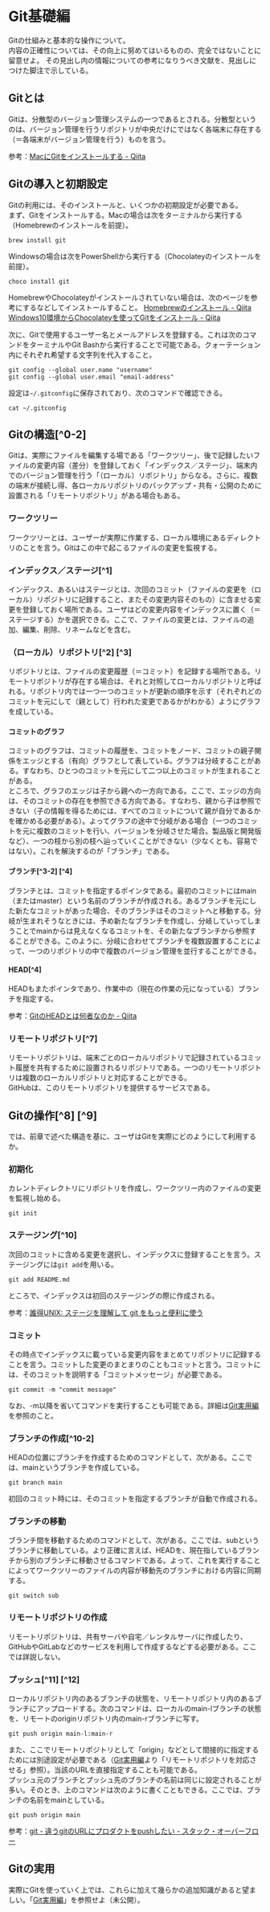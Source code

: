 <!-- TODO:
* 図解
 -->

# Git基礎編
Gitの仕組みと基本的な操作について。  
内容の正確性については、その向上に努めてはいるものの、完全ではないことに留意せよ。
その見出し内の情報についての参考になりうべき文献を、見出しにつけた脚注で示している。


## Gitとは
Gitは、分散型のバージョン管理システムの一つであるとされる。分散型というのは、バージョン管理を行うリポジトリが中央だけにではなく各端末に存在する（＝各端末がバージョン管理を行う）ものを言う。

参考：[MacにGitをインストールする - Qiita](https://qiita.com/suke_masa/items/4bed855628f7414293f8)

## Gitの導入と初期設定
Gitの利用には、そのインストールと、いくつかの初期設定が必要である。  
まず、Gitをインストールする。Macの場合は次をターミナルから実行する（Homebrewのインストールを前提）。
```
brew install git
```
Windowsの場合は次をPowerShellから実行する（Chocolateyのインストールを前提）。
```
choco install git
```
HomebrewやChocolateyがインストールされていない場合は、次のページを参考にするなどしてインストールすること。
[Homebrewのインストール - Qiita](https://qiita.com/zaburo/items/29fe23c1ceb6056109fd)  
[Windows10環境からChocolateyを使ってGitをインストール - Qiita](https://qiita.com/uroshinse/items/18ec7e88c50e99889d5b)  

次に、Gitで使用するユーザー名とメールアドレスを登録する。これは次のコマンドをターミナルやGit Bashから実行することで可能である。クォーテーション内にそれぞれ希望する文字列を代入すること。
```
git config --global user.name "username"
git config --global user.email "email-address"
```
設定は`~/.gitconfig`に保存されており、次のコマンドで確認できる。
```
cat ~/.gitconfig
```


## Gitの構造[^0-2]
Gitは、実際にファイルを編集する場である「ワークツリー」、後で記録したいファイルの変更内容（差分）を登録しておく「インデックス／ステージ」、端末内でのバージョン管理を行う「（ローカル）リポジトリ」からなる。さらに、複数の端末が接続し得、各ローカルリポジトリのバックアップ・共有・公開のために設置される「リモートリポジトリ」がある場合もある。

### ワークツリー
ワークツリーとは、ユーザーが実際に作業する、ローカル環境にあるディレクトリのことを言う。Gitはこの中で起こるファイルの変更を監視する。

### インデックス／ステージ[^1]
インデックス、あるいはステージとは、次回のコミット（ファイルの変更を（ローカル）リポジトリに記録すること、またその変更内容そのもの）に含ませる変更を登録しておく場所である。ユーザはどの変更内容をインデックスに置く（＝ステージする）かを選択できる。ここで、ファイルの変更とは、ファイルの追加、編集、削除、リネームなどを含む。

### （ローカル）リポジトリ[^2] [^3]
リポジトリとは、ファイルの変更履歴（＝コミット）を記録する場所である。リモートリポジトリが存在する場合は、それと対照してローカルリポジトリと呼ばれる。リポジトリ内では一つ一つのコミットが更新の順序を示す（それぞれどのコミットを元にして（親として）行われた変更であるかがわかる）ようにグラフを成している。

#### コミットのグラフ
コミットのグラフは、コミットの履歴を、コミットをノード、コミットの親子関係をエッジとする（有向）グラフとして表している。グラフは分岐することがある。すなわち、ひとつのコミットを元にして二つ以上のコミットが生まれることがある。  
ところで、グラフのエッジは子から親への一方向である。ここで、エッジの方向は、そのコミットの存在を参照できる方向である。すなわち、親から子は参照できない（子の情報を得るためには、すべてのコミットについて親が自分であるかを確かめる必要がある）。よってグラフの途中で分岐がある場合（一つのコミットを元に複数のコミットを行い、バージョンを分岐させた場合。製品版と開発版など）、一つの枝から別の枝へ辿っていくことができない（少なくとも、容易ではない）。これを解決するのが「ブランチ」である。

#### ブランチ[^3-2] [^4]
ブランチとは、コミットを指定するポインタである。最初のコミットにはmain（またはmaster）という名前のブランチが作成される。あるブランチを元にした新たなコミットがあった場合、そのブランチはそのコミットへと移動する。分岐が生まれそうなときには、予め新たなブランチを作成し、分岐していってしまうことでmainからは見えなくなるコミットを、その新たなブランチから参照することができる。このように、分岐に合わせてブランチを複数設置することによって、一つのリポジトリの中で複数のバージョン管理を並行することができる。  

#### HEAD[^4]
HEADもまたポインタであり、作業中の（現在の作業の元になっている）ブランチを指定する。

参考：[GitのHEADとは何者なのか - Qiita](https://qiita.com/ymzkjpx/items/00ff664da60c37458aaa) 

### リモートリポジトリ[^7]
リモートリポジトリは、端末ごとのローカルリポジトリで記録されているコミット履歴を共有するために設置されるリポジトリである。一つのリモートリポジトリは複数のローカルリポジトリと対応することができる。  
GitHubは、このリモートリポジトリを提供するサービスである。  


## Gitの操作[^8] [^9]
では、前章で述べた構造を基に、ユーザはGitを実際にどのようにして利用するか。

### 初期化
カレントディレクトリにリポジトリを作成し、ワークツリー内のファイルの変更を監視し始める。
```
git init
```

### ステージング[^10]
次回のコミットに含める変更を選択し、インデックスに登録することを言う。ステージングには`git add`を用いる。
```
git add README.md
```
ところで、インデックスは初回のステージングの際に作成される。

参考：[誰得UNIX: ステージを理解して git をもっと便利に使う](http://daretoku-unix.blogspot.com/2009/08/git.html)

### コミット
その時点でインデックスに載っている変更内容をまとめてリポジトリに記録することを言う。コミットした変更のまとまりのこともコミットと言う。コミットには、そのコミットを説明する「コミットメッセージ」が必要である。
```
git commit -m "commit message"
```
なお、-m以降を省いてコマンドを実行することも可能である。詳細は[Git実用編](./utilise-git.html)を参照のこと。

### ブランチの作成[^10-2]
HEADの位置にブランチを作成するためのコマンドとして、次がある。ここでは、mainというブランチを作成している。
```
git branch main
```
初回のコミット時には、そのコミットを指定するブランチが自動で作成される。

### ブランチの移動
ブランチ間を移動するためのコマンドとして、次がある。ここでは、subというブランチに移動している。より正確に言えば、HEADを、現在指しているブランチから別のブランチに移動させるコマンドである。よって、これを実行することによってワークツリーのファイルの内容が移動先のブランチにおける内容に同期する。
```
git switch sub
```

### リモートリポジトリの作成
リモートリポジトリは、共有サーバや自宅／レンタルサーバに作成したり、GitHubやGitLabなどのサービスを利用して作成するなどする必要がある。ここでは詳説しない。

### プッシュ[^11] [^12]
ローカルリポジトリ内のあるブランチの状態を、リモートリポジトリ内のあるブランチにアップロードする。次のコマンドは、ローカルのmain-lブランチの状態を、リモートのoriginリポジトリ内のmain-rブランチに写す。
```
git push origin main-l:main-r
```
また、ここでリモートリポジトリとして「origin」などとして間接的に指定するためには別途設定が必要である（[Git実用編](./utilise-git.html)より「リモートリポジトリを対応させる」参照）。当該のURLを直接指定することも可能である。  
プッシュ元のブランチとプッシュ先のブランチの名前は同じに設定されることが多い。そのとき、上のコマンドは次のように書くこともできる。ここでは、ブランチの名前をmainとしている。
```
git push origin main
```
参考：[git - 違うgitのURLにプロダクトをpushしたい - スタック・オーバーフロー](https://ja.stackoverflow.com/questions/42216/%E9%81%95%E3%81%86git%E3%81%AEurl%E3%81%AB%E3%83%97%E3%83%AD%E3%83%80%E3%82%AF%E3%83%88%E3%82%92push%E3%81%97%E3%81%9F%E3%81%84)

## Gitの実用
実際にGitを使っていく上では、これらに加えて幾らかの追加知識があると望ましい。「[Git実用編](./utilise-git.html)」を参照せよ（未公開）。
